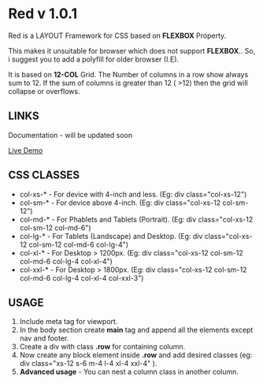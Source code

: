 # Red v 1.0.1
Red is a LAYOUT Framework for CSS based on **FLEXBOX** Property.

This makes it unsuitable for browser which does not support **FLEXBOX**.. So, i suggest you to add a polyfill for older browser (I.E). 

It is based on **12-COL** Grid. The Number of columns in a row show always sum to 12. If the sum of columns is greater than 12 ( >12) then the grid will collapse or overflows.

## LINKS 
Documentation - will be updated soon

[Live Demo](http://codepen.io/Pothula/pen/bgwmvj/?editors=1100)

## CSS CLASSES 
* col-xs-*   - For device with 4-inch and less. (Eg: div class="col-xs-12")
* col-sm-*   - For device above 4-inch. (Eg: div class="col-xs-12 col-sm-12")
* col-md-*   - For Phablets and Tablets (Portrait). (Eg: div class="col-xs-12 col-sm-12 col-md-6")
* col-lg-*   - For Tablets (Landscape) and Desktop. (Eg: div class="col-xs-12 col-sm-12 col-md-6 col-lg-4")
* col-xl-*   - For Desktop > 1200px. (Eg: div class="col-xs-12 col-sm-12 col-md-6 col-lg-4 col-xl-4")
* col-xxl-*  - For Desktop > 1800px. (Eg: div class="col-xs-12 col-sm-12 col-md-6 col-lg-4 col-xl-4 col-xxl-3")

## USAGE

1. Include meta tag for viewport.
2. In the body section create **main** tag and append all the elements except nav and footer.
3. Create a div with class **.row** for containing column.
4. Now create any block element inside **.row** and add desired classes (eg: div class="xs-12 s-6 m-4 l-4 xl-4 xxl-4" ).
5. **Advanced usage** - You can nest a column class in another column.
